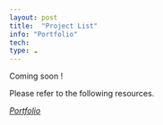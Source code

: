 ```yaml
---
layout: post
title:  "Project List"
info: "Portfolio"
tech:
type: ☁︎
---
```


Coming soon !

Please refer to the following resources. <br>

[<ins>*Portfolio*</ins>](https://drive.google.com/file/d/1uiTMSNiYa0wmsp1ySnQ4Z8aVhnFIpKN7/view?usp=sharing)